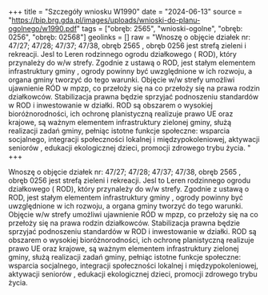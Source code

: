 +++
title = "Szczegóły wniosku W1990"
date = "2024-06-13"
source = "https://bip.brg.gda.pl/images/uploads/wnioski-do-planu-ogolnego/w1990.pdf"
tags = ["obręb: 2565", "wnioski-ogolne", "obręb: 0256", "obręb: 02568"]
geolinks = []
raw = "Wnoszę o objęcie działek nr: 47/27; 47/28; 47/37; 47/38, obręb 2565 , obręb 0256 jest strefą zieleni i rekreacji. Jesl to Leren rodzinnego ogrodu działkowego ( ROD), który przynależy do w/w strefy. Zgodnie z ustawą o ROD, jest stałym elementem infrastruktury gminy , ogrody powinny być uwzględnione w ich rozwoju, a organa gminy tworzyć do tego warunki. Objęcie w/w strefy umożliwi ujawnienie RÓD w mpzp, co przełoży się na co przełoży się na prawa rodzin działkowców. Stabilizacja prawna będzie sprzyjać podnoszeniu standardów w ROD i inwestowanie w działki. ROD są obszarem o wysokiej bioróżnorodności, ich ochronę planistyczną realizuje prawo UE oraz krajowe, są ważnym elementem infrastruktury zielonej gminy, służą realizacji zadań gminy, pełniąc istotne funkcje społeczne: wsparcia socjalnego, integracji społeczności lokalnej i międzypokoleniowej, aktywacji seniorów , edukacji ekologicznej dzieci, promocji zdrowego trybu życia. "
+++

Wnoszę o objęcie działek nr: 47/27; 47/28; 47/37; 47/38, obręb 2565 , obręb 0256
jest strefą zieleni i rekreacji. Jesl to Leren rodzinnego ogrodu działkowego ( ROD), który
przynależy do w/w strefy. Zgodnie z ustawą o ROD, jest stałym elementem infrastruktury gminy
, ogrody powinny być uwzględnione w ich rozwoju, a organa gminy tworzyć do tego warunki.
Objęcie w/w strefy umożliwi ujawnienie RÓD w mpzp, co przełoży się na co przełoży się na
prawa rodzin działkowców. Stabilizacja prawna będzie sprzyjać podnoszeniu standardów w ROD i
inwestowanie w działki. ROD są obszarem o wysokiej bioróżnorodności, ich ochronę planistyczną
realizuje prawo UE oraz krajowe, są ważnym elementem infrastruktury zielonej gminy, służą
realizacji zadań gminy, pełniąc istotne funkcje społeczne: wsparcia socjalnego, integracji
społeczności lokalnej i międzypokoleniowej, aktywacji seniorów , edukacji ekologicznej dzieci,
promocji zdrowego trybu życia.



